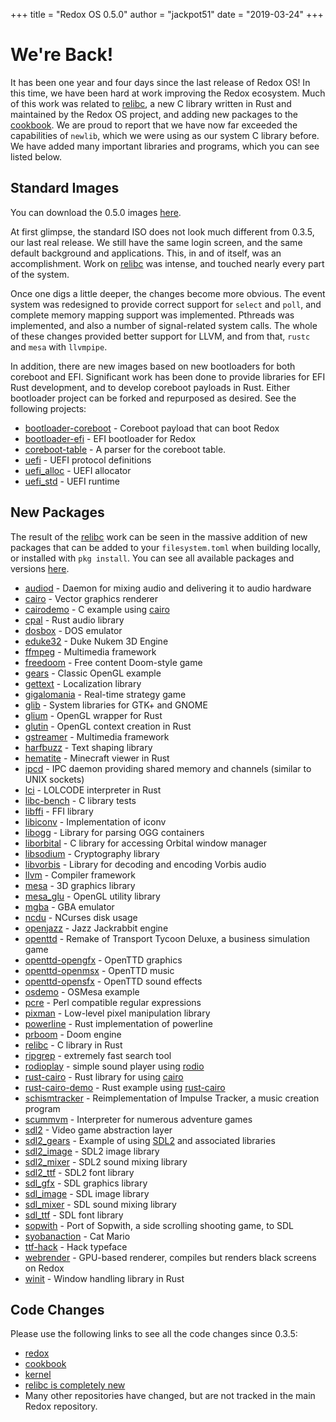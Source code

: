 +++
title = "Redox OS 0.5.0"
author = "jackpot51"
date = "2019-03-24"
+++

# We're Back!

It has been one year and four days since the last release of Redox OS! In this
time, we have been hard at work improving the Redox ecosystem. Much of this work
was related to [relibc](https://gitlab.redox-os.org/redox-os/relibc), a new C
library written in Rust and maintained by the Redox OS project, and adding new
packages to the [cookbook](https://gitlab.redox-os.org/redox-os/cookbook). We
are proud to report that we have now far exceeded the capabilities of `newlib`,
which we were using as our system C library before. We have added many important
libraries and programs, which you can see listed below.

## Standard Images

You can download the 0.5.0 images
[here](https://gitlab.redox-os.org/redox-os/redox/-/jobs/10824/artifacts/browse/build/img/).

At first glimpse, the standard ISO does not look much different from 0.3.5, our
last real release. We still have the same login screen, and the same default
background and applications. This, in and of itself, was an accomplishment. Work
on [relibc](https://gitlab.redox-os.org/redox-os/relibc) was intense, and
touched nearly every part of the system.

Once one digs a little deeper, the changes become more obvious. The event system
was redesigned to provide correct support for `select` and `poll`, and complete
memory mapping support was implemented. Pthreads was implemented, and also a
number of signal-related system calls. The whole of these changes provided
better support for LLVM, and from that, `rustc` and `mesa` with `llvmpipe`.

In addition, there are new images based on new bootloaders for both coreboot and
EFI. Significant work has been done to provide libraries for EFI Rust
development, and to develop coreboot payloads in Rust. Either bootloader project
can be forked and repurposed as desired. See the following projects:

- [bootloader-coreboot](https://gitlab.redox-os.org/redox-os/bootloader-coreboot) -
  Coreboot payload that can boot Redox
- [bootloader-efi](https://gitlab.redox-os.org/redox-os/bootloader-efi) - EFI
  bootloader for Redox
- [coreboot-table](https://gitlab.redox-os.org/redox-os/coreboot-table) - A
  parser for the coreboot table.
- [uefi](https://gitlab.redox-os.org/redox-os/uefi) - UEFI protocol definitions
- [uefi_alloc](https://gitlab.redox-os.org/redox-os/uefi_alloc) - UEFI allocator
- [uefi_std](https://gitlab.redox-os.org/redox-os/uefi_std) - UEFI runtime

## New Packages

The result of the [relibc](https://gitlab.redox-os.org/redox-os/relibc) work can
be seen in the massive addition of new packages that can be added to your
`filesystem.toml` when building locally, or installed with `pkg install`. You
can see all available packages and versions
[here](https://static.redox-os.org/pkg/x86_64-unknown-redox/repo.toml).

- [audiod](https://gitlab.redox-os.org/redox-os/audiod) - Daemon for mixing
  audio and delivering it to audio hardware
- [cairo](https://www.cairographics.org) - Vector graphics renderer
- [cairodemo](https://gitlab.redox-os.org/redox-os/cookbook/blob/master/recipes/cairodemo) -
  C example using [cairo](https://www.cairographics.org)
- [cpal](https://github.com/tomaka/cpal) - Rust audio library
- [dosbox](https://www.dosbox.com/) - DOS emulator
- [eduke32](https://www.eduke32.com/) - Duke Nukem 3D Engine
- [ffmpeg](https://ffmpeg.org/) - Multimedia framework
- [freedoom](https://freedoom.github.io/) - Free content Doom-style game
- [gears](https://gitlab.redox-os.org/redox-os/cookbook/blob/master/recipes/gears) -
  Classic OpenGL example
- [gettext](https://www.gnu.org/software/gettext/) - Localization library
- [gigalomania](http://gigalomania.sourceforge.net/) - Real-time strategy game
- [glib](https://gitlab.gnome.org/GNOME/glib) - System libraries for GTK+ and
  GNOME
- [glium](https://github.com/glium/glium) - OpenGL wrapper for Rust
- [glutin](https://github.com/tomaka/glutin) - OpenGL context creation in Rust
- [gstreamer](https://gstreamer.freedesktop.org/) - Multimedia framework
- [harfbuzz](https://www.freedesktop.org/wiki/Software/HarfBuzz/) - Text shaping
  library
- [hematite](http://hematite.piston.rs/) - Minecraft viewer in Rust
- [ipcd](https://gitlab.redox-os.org/redox-os/ipcd) - IPC daemon providing
  shared memory and channels (similar to UNIX sockets)
- [lci](https://github.com/jD91mZM2/rust-lci) - LOLCODE interpreter in Rust
- [libc-bench](https://www.etalabs.net/libc-bench.html) - C library tests
- [libffi](https://sourceware.org/libffi/) - FFI library
- [libiconv](https://www.gnu.org/software/libiconv/) - Implementation of iconv
- [libogg](https://xiph.org/ogg/) - Library for parsing OGG containers
- [liborbital](https://gitlab.redox-os.org/redox-os/liborbital) - C library for
  accessing Orbital window manager
- [libsodium](https://libsodium.gitbook.io/doc/) - Cryptography library
- [libvorbis](https://xiph.org/vorbis/) - Library for decoding and encoding
  Vorbis audio
- [llvm](https://llvm.org/) - Compiler framework
- [mesa](https://www.mesa3d.org/) - 3D graphics library
- [mesa_glu](https://www.mesa3d.org/) - OpenGL utility library
- [mgba](https://mgba.io/) - GBA emulator
- [ncdu](https://dev.yorhel.nl/ncdu) - NCurses disk usage
- [openjazz](http://www.alister.eu/jazz/oj/) - Jazz Jackrabbit engine
- [openttd](https://www.openttd.org/) - Remake of Transport Tycoon Deluxe, a
  business simulation game
- [openttd-opengfx](https://www.openttd.org/) - OpenTTD graphics
- [openttd-openmsx](https://www.openttd.org/) - OpenTTD music
- [openttd-opensfx](https://www.openttd.org/) - OpenTTD sound effects
- [osdemo](https://gitlab.redox-os.org/redox-os/cookbook/tree/master/recipes/osdemo) -
  OSMesa example
- [pcre](https://www.pcre.org/) - Perl compatible regular expressions
- [pixman](http://www.pixman.org/) - Low-level pixel manipulation library
- [powerline](https://github.com/jD91mZM2/powerline-rs) - Rust implementation of
  powerline
- [prboom](http://prboom.sourceforge.net/) - Doom engine
- [relibc](https://gitlab.redox-os.org/redox-os/relibc) - C library in Rust
- [ripgrep](https://github.com/BurntSushi/ripgrep) - extremely fast search tool
- [rodioplay](https://gitlab.redox-os.org/redox-os/rodioplay) - simple sound
  player using [rodio](https://github.com/tomaka/rodio)
- [rust-cairo](https://gitlab.redox-os.org/redox-os/rust-cairo) - Rust library
  for using [cairo](https://www.cairographics.org)
- [rust-cairo-demo](https://gitlab.redox-os.org/redox-os/rust-cairo-demo) -
  Rust example using [rust-cairo](https://gitlab.redox-os.org/redox-os/rust-cairo)
- [schismtracker](http://schismtracker.org/) - Reimplementation of Impulse
  Tracker, a music creation program
- [scummvm](https://www.scummvm.org/) - Interpreter for numerous adventure games
- [sdl2](https://www.libsdl.org/) - Video game abstraction layer
- [sdl2_gears](https://gitlab.redox-os.org/redox-os/cookbook/tree/master/recipes/sdl2_gears) -
  Example of using [SDL2](https://www.libsdl.org/) and associated libraries
- [sdl2_image](https://www.libsdl.org/projects/SDL_image/) - SDL2 image library
- [sdl2_mixer](https://www.libsdl.org/projects/SDL_mixer/) - SDL2 sound mixing
  library
- [sdl2_ttf](https://www.libsdl.org/projects/SDL_ttf/) - SDL2 font library
- [sdl_gfx](https://sourceforge.net/p/sdlgfx/wiki/Home/) - SDL graphics library
- [sdl_image](https://www.libsdl.org/projects/SDL_image/) - SDL image library
- [sdl_mixer](https://www.libsdl.org/projects/SDL_mixer/) - SDL sound mixing
  library
- [sdl_ttf](https://www.libsdl.org/projects/SDL_ttf/) - SDL font library
- [sopwith](http://sdl-sopwith.sourceforge.net/) - Port of Sopwith, a side
  scrolling shooting game, to SDL
- [syobanaction](http://www.gatobros.com/syobon.html) - Cat Mario
- [ttf-hack](https://sourcefoundry.org/hack/) - Hack typeface
- [webrender](https://github.com/servo/webrender) - GPU-based renderer, compiles
  but renders black screens on Redox
- [winit](https://github.com/tomaka/winit) - Window handling library in Rust

## Code Changes

Please use the following links to see all the code changes since 0.3.5:

- [redox](https://gitlab.redox-os.org/redox-os/redox/compare/0.3.5...0.5.0)
- [cookbook](https://gitlab.redox-os.org/redox-os/cookbook/compare/0.3.5...0.5.0)
- [kernel](https://gitlab.redox-os.org/redox-os/cookbook/compare/0.3.5...0.5.0)
- [relibc is completely new](https://gitlab.redox-os.org/redox-os/relibc)
- Many other repositories have changed, but are not tracked in the main Redox
  repository.
